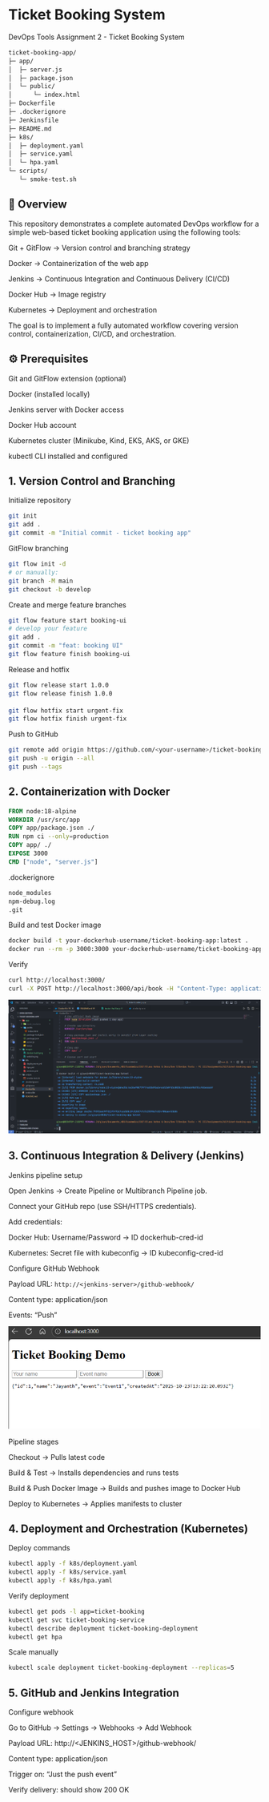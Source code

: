 # Ticket Booking System

DevOps Tools Assignment 2 - Ticket Booking System

```sh
ticket-booking-app/
├─ app/
│  ├─ server.js
│  ├─ package.json
│  └─ public/
│      └─ index.html
├─ Dockerfile
├─ .dockerignore
├─ Jenkinsfile
├─ README.md
├─ k8s/
│  ├─ deployment.yaml
│  ├─ service.yaml
│  └─ hpa.yaml
└─ scripts/
   └─ smoke-test.sh
```

## 📘 Overview

This repository demonstrates a complete automated DevOps workflow for a simple web-based ticket booking application using the following tools:

Git + GitFlow → Version control and branching strategy

Docker → Containerization of the web app

Jenkins → Continuous Integration and Continuous Delivery (CI/CD)

Docker Hub → Image registry

Kubernetes → Deployment and orchestration

The goal is to implement a fully automated workflow covering version control, containerization, CI/CD, and orchestration.

## ⚙️ Prerequisites

Git and GitFlow extension (optional)

Docker (installed locally)

Jenkins server with Docker access

Docker Hub account

Kubernetes cluster (Minikube, Kind, EKS, AKS, or GKE)

kubectl CLI installed and configured

## 1. Version Control and Branching

Initialize repository

```sh
git init
git add .
git commit -m "Initial commit - ticket booking app"
```

GitFlow branching

```sh
git flow init -d
# or manually:
git branch -M main
git checkout -b develop
```

Create and merge feature branches

```sh
git flow feature start booking-ui
# develop your feature
git add .
git commit -m "feat: booking UI"
git flow feature finish booking-ui
```

Release and hotfix

```sh
git flow release start 1.0.0
git flow release finish 1.0.0

git flow hotfix start urgent-fix
git flow hotfix finish urgent-fix
```

Push to GitHub

```sh
git remote add origin https://github.com/<your-username>/ticket-booking-app.git
git push -u origin --all
git push --tags
```

## 2. Containerization with Docker

```Dockerfile
FROM node:18-alpine
WORKDIR /usr/src/app
COPY app/package.json ./
RUN npm ci --only=production
COPY app/ ./
EXPOSE 3000
CMD ["node", "server.js"]
```

.dockerignore

```sh
node_modules
npm-debug.log
.git
```

Build and test Docker image

```sh
docker build -t your-dockerhub-username/ticket-booking-app:latest .
docker run --rm -p 3000:3000 your-dockerhub-username/ticket-booking-app:latest
```

Verify

```sh
curl http://localhost:3000/
curl -X POST http://localhost:3000/api/book -H "Content-Type: application/json" -d '{"name":"Alice","event":"Concert"}'
```

![Docker build](images/docker-build.png)

## 3. Continuous Integration & Delivery (Jenkins)

Jenkins pipeline setup

Open Jenkins → Create Pipeline or Multibranch Pipeline job.

Connect your GitHub repo (use SSH/HTTPS credentials).

Add credentials:

Docker Hub: Username/Password → ID dockerhub-cred-id

Kubernetes: Secret file with kubeconfig → ID kubeconfig-cred-id

Configure GitHub Webhook

Payload URL: `http://<jenkins-server>/github-webhook/`

Content type: application/json

Events: “Push”

![Website Preview](images/website.png)

Pipeline stages

Checkout → Pulls latest code

Build & Test → Installs dependencies and runs tests

Build & Push Docker Image → Builds and pushes image to Docker Hub

Deploy to Kubernetes → Applies manifests to cluster

## 4. Deployment and Orchestration (Kubernetes)

Deploy commands

```sh
kubectl apply -f k8s/deployment.yaml
kubectl apply -f k8s/service.yaml
kubectl apply -f k8s/hpa.yaml
```

Verify deployment

```sh
kubectl get pods -l app=ticket-booking
kubectl get svc ticket-booking-service
kubectl describe deployment ticket-booking-deployment
kubectl get hpa
```

Scale manually

```sh
kubectl scale deployment ticket-booking-deployment --replicas=5
```

## 5. GitHub and Jenkins Integration

Configure webhook

Go to GitHub → Settings → Webhooks → Add Webhook

Payload URL: http://<JENKINS_HOST>/github-webhook/

Content type: application/json

Trigger on: “Just the push event”

Verify delivery: should show 200 OK
